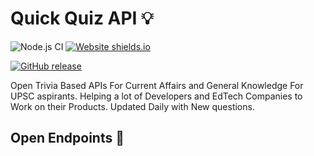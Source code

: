 # Quick Quiz API :bulb:

![Node.js CI](https://github.com/prkhrv/Swagger-API-Documentation/workflows/Node.js%20CI/badge.svg)
[![Website shields.io](https://img.shields.io/website-up-down-green-red/http/shields.io.svg)](https://quick-quiz-api.herokuapp.com)

[![GitHub release](https://img.shields.io/github/package-json/v/prkhrv/Quick-Quiz-API)](https://GitHub.com/Naereen/StrapDown.js/releases/)


Open Trivia Based APIs For Current Affairs and General Knowledge For UPSC aspirants. Helping a lot of Developers and EdTech Companies to Work on their Products. Updated Daily with New questions. 

## Open Endpoints :link:


 
 
